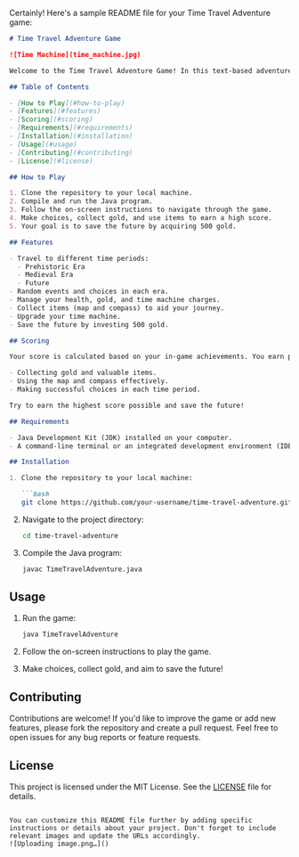 Certainly! Here's a sample README file for your Time Travel Adventure game:

```markdown
# Time Travel Adventure Game

![Time Machine](time_machine.jpg)

Welcome to the Time Travel Adventure Game! In this text-based adventure, you'll explore different time periods, collect treasures, and make crucial decisions to save the future.

## Table of Contents

- [How to Play](#how-to-play)
- [Features](#features)
- [Scoring](#scoring)
- [Requirements](#requirements)
- [Installation](#installation)
- [Usage](#usage)
- [Contributing](#contributing)
- [License](#license)

## How to Play

1. Clone the repository to your local machine.
2. Compile and run the Java program.
3. Follow the on-screen instructions to navigate through the game.
4. Make choices, collect gold, and use items to earn a high score.
5. Your goal is to save the future by acquiring 500 gold.

## Features

- Travel to different time periods:
  - Prehistoric Era
  - Medieval Era
  - Future
- Random events and choices in each era.
- Manage your health, gold, and time machine charges.
- Collect items (map and compass) to aid your journey.
- Upgrade your time machine.
- Save the future by investing 500 gold.

## Scoring

Your score is calculated based on your in-game achievements. You earn points for:

- Collecting gold and valuable items.
- Using the map and compass effectively.
- Making successful choices in each time period.

Try to earn the highest score possible and save the future!

## Requirements

- Java Development Kit (JDK) installed on your computer.
- A command-line terminal or an integrated development environment (IDE) to run Java programs.

## Installation

1. Clone the repository to your local machine:

   ```bash
   git clone https://github.com/your-username/time-travel-adventure.git
   ```

2. Navigate to the project directory:

   ```bash
   cd time-travel-adventure
   ```

3. Compile the Java program:

   ```bash
   javac TimeTravelAdventure.java
   ```

## Usage

1. Run the game:

   ```bash
   java TimeTravelAdventure
   ```

2. Follow the on-screen instructions to play the game.

3. Make choices, collect gold, and aim to save the future!

## Contributing

Contributions are welcome! If you'd like to improve the game or add new features, please fork the repository and create a pull request. Feel free to open issues for any bug reports or feature requests.

## License

This project is licensed under the MIT License. See the [LICENSE](LICENSE) file for details.
```

You can customize this README file further by adding specific instructions or details about your project. Don't forget to include relevant images and update the URLs accordingly.
![Uploading image.png…]()
